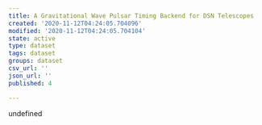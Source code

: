```yaml
---
title: A Gravitational Wave Pulsar Timing Backend for DSN Telescopes
created: '2020-11-12T04:24:05.704096'
modified: '2020-11-12T04:24:05.704104'
state: active
type: dataset
tags: dataset
groups: dataset
csv_url: ''
json_url: ''
published: 4

---
```

undefined

